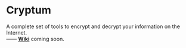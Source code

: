 # Cryptum

A complete set of tools to encrypt and decrypt your information on the Internet.<br>
—— <b>[Wiki](https://github.com/andrealeone/Cryptum/wiki)</b> coming soon.
